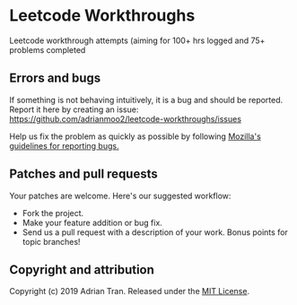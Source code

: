 # Leetcode Workthroughs

Leetcode workthrough attempts (aiming for 100+ hrs logged and 75+ problems completed 

## Errors and bugs

If something is not behaving intuitively, it is a bug and should be reported.
Report it here by creating an issue: https://github.com/adrianmoo2/leetcode-workthroughs/issues

Help us fix the problem as quickly as possible by following [Mozilla's guidelines for reporting bugs.](https://developer.mozilla.org/en-US/docs/Mozilla/QA/Bug_writing_guidelines#General_Outline_of_a_Bug_Report)

## Patches and pull requests

Your patches are welcome. Here's our suggested workflow:
 
* Fork the project.
* Make your feature addition or bug fix.
* Send us a pull request with a description of your work. Bonus points for topic branches!

## Copyright and attribution

Copyright (c) 2019 Adrian Tran. Released under the [MIT License](https://github.com/adrianmoo2/leetcode-workthroughs/blob/master/LICENSE).
